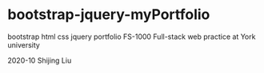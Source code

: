 # bootstrap-jquery-myPortfolio

bootstrap html css jquery portfolio FS-1000 Full-stack web practice at York university

2020-10 Shijing Liu
